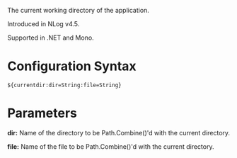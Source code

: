 The current working directory of the application.

Introduced in NLog v4.5.

Supported in .NET and Mono.

# Configuration Syntax

`${currentdir:dir=String:file=String}`

# Parameters

**dir:** Name of the directory to be Path.Combine()'d with the current directory.

**file:** Name of the file to be Path.Combine()'d with the current directory.

